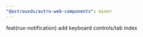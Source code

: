 ```yaml
---
"@astrouxds/astro-web-components": minor
---
```


feat(rux-notification) add keyboard controls/tab index
